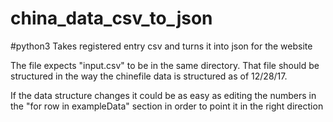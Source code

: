 # china_data_csv_to_json
#python3
Takes registered entry csv and turns it into json for the website

The file expects "input.csv" to be in the same directory.  That file should be structured in the way the chinefile data is structured as of 12/28/17.

If the data structure changes it could be as easy as editing the numbers in the "for row in exampleData" section in order to point it in the right direction
